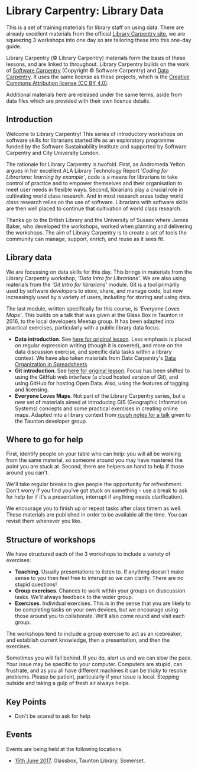 Library Carpentry: Library Data
================================

This is a set of training materials for library staff on using data.  There are already excellent materials from the official [Library Carpentry site](https://librarycarpentry.github.io/), we are squeezing 3 workshops into one day so are tailoring these into this one-day guide.

Library Carpentry (&copy; Library Carpentry) materials form the basis of these lessons, and are linked to throughout.  Library Carpentry builds on the work of [Software Carpentry](https://software-carpentry.org/) (Copyright &copy; Software Carpentry) and [Data Carpentry](http://www.datacarpentry.org/).  It uses the same license as these projects, which is the [Creative Commons Attribution license (CC BY 4.0)](https://creativecommons.org/licenses/by/4.0/).

Additional materials here are released under the same terms, aside from data files which are provided with their own licence details.

Introduction
------------

Welcome to Library Carpentry! This series of introductory workshops on software skills for librarians started life as an exploratory programme funded by the Software Sustainability Institute and supported by Software Carpentry and City University London.

The rationale for Library Carpentry is twofold. First, as Andromeda Yelton argues in her excellent ALA Library Technology Report *'Coding for Librarians: learning by example'*, code is a means for librarians to take control of practice and to empower themselves and their organisation to meet user needs in flexible ways. Second, librarians play a crucial role in cultivating world class research. And in most research areas today world class research relies on the use of software. Librarians with software skills are then well placed to continue that cultivation of world class research.

Thanks go to the British Library and the University of Sussex where James Baker, who developed the workshops, worked when planning and delivering the workshops. The aim of Library Carpentry is to create a set of tools the community can manage, support, enrich, and reuse as it sees fit.

Library data
------------

We are focussing on data skills for this day.  This brings in materials from the Library Carpentry workshop, *'Data Intro for Librarians'*.  We are also using materials from the *'Git Intro for librarians'* module.  Git is a tool primarily used by software developers to store, share, and manage code, but now increasingly used by a variety of users, including for storing and using data.

The last module, written specifically for this course, is *'Everyone Loves Maps'*.  This builds on a talk that was given at the Glass Box in Taunton in 2016, to the local developers Meetup group.  It has been adapted into practical exercises, particularly with a public library data focus.

- **Data introduction**. See [here for original lesson](https://data-lessons.github.io/library-data-intro/).  Less emphasis is placed on regular expression writing (though it is covered), and more on the data discussion exercise, and specific data tasks within a library context.  We have also taken materials from Data Carpentry's [Data Organization in Spreadsheets](http://www.datacarpentry.org/spreadsheet-ecology-lesson/).
- **Git introduction**. See [here for original lesson](http://data-lessons.github.io/library-git/).  Focus has been shifted to using the GitHub web interface (a cloud hosted version of Git), and using GitHub for hosting Open Data.  Also, using the features of tagging and licensing.
- **Everyone Loves Maps**. Not part of the Library Carpentry series, but a new set of materials aimed at introducing GIS (Geographic Information Systems) concepts and some practical exercises in creating online maps.  Adapted into a library context from [rough notes for a talk](https://github.com/DaveBathnes/GIS-Tutorial) given to the Taunton developer group.

Where to go for help
--------------------

First, identify people on your table who can help: you will all be working from the same material, so someone around you may have mastered the point you are stuck at.  Second, there are helpers on hand to help if those around you can't.

We'll take regular breaks to give people the opportunity for refreshment.  Don't worry if you find you've got stuck on something - use a break to ask for help (or if it's a presentation, interrupt if anything needs clarification).

We encourage you to finish up or repeat tasks after class timem as well.  These materials are published in order to be available all the time.  You can revisit them whenever you like.

Structure of workshops
----------------------

We have structured each of the 3 workshops to include a variety of exercises:

- **Teaching**. Usually presentations to listen to. If anything doesn't make sense to you then feel free to interupt so we can clarify.  There are no stupid questions!
- **Group exercises**.  Chances to work within your groups on diuscussion tasks.  We'll always feedback to the wider group.
- **Exercises**.  Individual exercises.  This is in the sense that you are likely to be completing tasks on your own devices, but we encourage using those around you to collaborate.  We'll also come round and visit each group.

The workshops tend to include a group exercise to act as an icebreaker, and establish current knowledge, then a presentation, and then the exercises.

Sometimes you will fall behind. If you do, alert us and we can slow the pace. Your issue may be specific to your computer. Computers are stupid, can frustrate, and as you all have different machines it can be tricky to resolve problems. Please be patient, particularly if your issue is local. Stepping outside and taking a gulp of fresh air always helps.

Key Points
----------

- Don't be scared to ask for help

Events
------

Events are being held at the following locations.

- [15th June 2017](events/glassbox.md).  Glassbox, Taunton Library, Somerset.